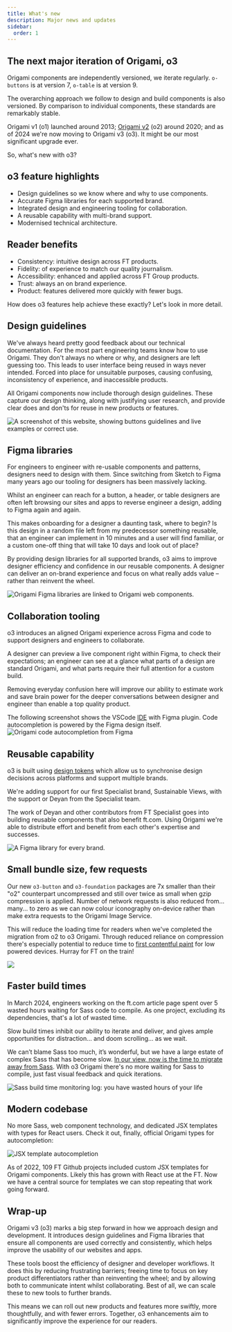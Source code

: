 ```yaml
---
title: What's new
description: Major news and updates
sidebar:
  order: 1
---
```


## The next major iteration of Origami, o3

Origami components are independently versioned, we iterate regularly. `o-buttons` is at version 7, `o-table` is at version 9.

The overarching approach we follow to design and build components is also versioned. By comparison to individual components, these standards are remarkably stable.

Origami v1 (o1) launched around 2013; [Origami v2](https://origami.ft.com/blog/2020/12/01/newsletter/#origami-v2) (o2) around 2020; and as of 2024 we're now moving to Origami v3 (o3). It might be our most significant upgrade ever.

So, what's new with o3?

## o3 feature highlights

- Design guidelines so we know where and why to use components.
- Accurate Figma libraries for each supported brand.
- Integrated design and engineering tooling for collaboration.
- A reusable capability with multi-brand support.
- Modernised technical architecture.

## Reader benefits

- Consistency: intuitive design across FT products.
- Fidelity: of experience to match our quality journalism.
- Accessibility: enhanced and applied across FT Group products.
- Trust: always an on brand experience.
- Product: features delivered more quickly with fewer bugs.

How does o3 features help achieve these exactly? Let's look in more detail.

## Design guidelines

We've always heard pretty good feedback about our technical documentation. For the most part engineering teams know how to use Origami. They don't always no where or why, and designers are left guessing too. This leads to user interface being reused in ways never intended. Forced into place for unsuitable purposes, causing confusing, inconsistency of experience, and inaccessible products.

All Origami components now include thorough design guidelines. These capture our design thinking, along with justifying user research, and provide clear does and don'ts for reuse in new products or features.

![A screenshot of this website, showing buttons guidelines and live examples or correct use.](/assets/images/new/design-guidelines.jpeg)

## Figma libraries

For engineers to engineer with re-usable components and patterns, designers need to design with them. Since switching from Sketch to Figma many years ago our tooling for designers has been massively lacking.

Whilst an engineer can reach for a button, a header, or table designers are often left browsing our sites and apps to reverse engineer a design, adding to Figma again and again.

This makes onboarding for a designer a daunting task, where to begin? Is this design in a random file left from my predecessor something reusable, that an engineer can implement in 10 minutes and a user will find familiar, or a custom one-off thing that will take 10 days and look out of place?

By providing design libraries for all supported brands, o3 aims to improve designer efficiency and confidence in our reusable components. A designer can deliver an on-brand experience and focus on what really adds value – rather than reinvent the wheel.

![Origami Figma libraries are linked to Origami web components.](/assets/images/new/figma-2.png)

## Collaboration tooling

o3 introduces an aligned Origami experience across Figma and code to support designers and engineers to collaborate.

A designer can preview a live component right within Figma, to check their expectations; an engineer can see at a glance what parts of a design are standard Origami, and what parts require their full attention for a custom build.

Removing everyday confusion here will improve our ability to estimate work and save brain power for the deeper conversations between designer and engineer than enable a top quality product.

The following screenshot shows the VSCode [IDE](https://en.wikipedia.org/wiki/Integrated_development_environment) with Figma plugin. Code autocompletion is powered by the Figma design itself.
![Origami code autocompletion from Figma](/assets/images/new/vs-code-1.png)

## Reusable capability

o3 is built using [design tokens](https://www.designtokens.org/glossary/) which allow us to synchronise design decisions across platforms and support multiple brands.

We're adding support for our first Specialist brand, Sustainable Views, with the support or Deyan from the Specialist team.

The work of Deyan and other contributors from FT Specialist goes into building reusable components that also benefit ft.com. Using Origami we're able to distribute effort and benefit from each other's expertise and successes.

![A Figma library for every brand.](/assets/images/new/figma-1.png)

## Small bundle size, few requests

Our new `o3-button` and `o3-foundation` packages are 7x smaller than their "o2" counterpart uncompressed and still over twice as small when gzip compression is applied. Number of network requests is also reduced from... many... to zero as we can now colour iconography on-device rather than make extra requests to the Origami Image Service.

This will reduce the loading time for readers when we've completed the migration from o2 to o3 Origami. Through reduced reliance on compression there's especially potential to reduce time to [first contentful paint](https://web.dev/articles/fcp) for low powered devices. Hurray for FT on the train!

![](/assets/images/new/bundle-size.svg)

## Faster build times

In March 2024, engineers working on the ft.com article page spent over 5 wasted hours waiting for Sass code to compile. As one project, excluding its dependencies, that's a lot of wasted time.

Slow build times inhibit our ability to iterate and deliver, and gives ample opportunities for distraction… and doom scrolling… as we wait.

We can’t blame Sass too much, it’s wonderful, but we have a large estate of complex Sass that has become slow. [In our view, now is the time to migrate away from Sass](https://docs.google.com/document/d/1RuGduWdX0zGsgsp9C7lIhXgqEia6sWK900_3XVwYDIM/edit?tab=t.0#heading=h.1f3yolavobef). With o3 Origami there's no more waiting for Sass to compile, just fast visual feedback and quick iterations.

![Sass build time monitoring log: you have wasted hours of your life](/assets/images/new/sass-css.png)

## Modern codebase

No more Sass, web component technology, and dedicated JSX templates with types for React users. Check it out, finally, official Origami types for autocompletion:

![JSX template autocompletion](/assets/images/new/vs-code-2.png)

As of 2022, 109 FT Github projects included custom JSX templates for Origami components. Likely this has grown with React use at the FT. Now we have a central source for templates we can stop repeating that work going forward.

## Wrap-up

Origami v3 (o3) marks a big step forward in how we approach design and development. It introduces design guidelines and Figma libraries that ensure all components are used correctly and consistently, which helps improve the usability of our websites and apps.

These tools boost the efficiency of designer and developer workflows. It does this by reducing frustrating barriers; freeing time to focus on key product differentiators rather than reinventing the wheel; and by allowing both to communicate intent whilst collaborating. Best of all, we can scale these to new tools to further brands.

This means we can roll out new products and features more swiftly, more thoughtfully, and with fewer errors. Together, o3 enhancements aim to significantly improve the experience for our readers.
